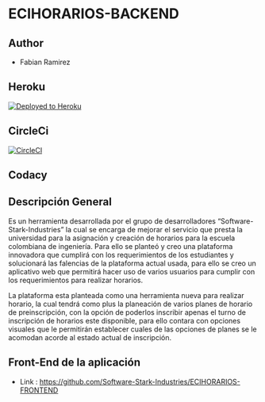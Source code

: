 # ECIHORARIOS-BACKEND

## Author

* Fabian Ramirez

## Heroku

[![Deployed to Heroku](https://www.herokucdn.com/deploy/button.png)](https://eci-horarios-backend.herokuapp.com/api/v1/subjects/aypr)

## CircleCi

[![CircleCI](https://circleci.com/gh/Software-Stark-Industries/ECIHORARIOS-BACKEND.svg?style=svg&circle-token=008158dd5e51ce2a79fa603cfc2c3a43cd97f7ad)](https://app.circleci.com/pipelines/github/Software-Stark-Industries/ECIHORARIOS-BACKEND)

## Codacy

## Descripción General
 
Es un herramienta desarrollada por el grupo de desarrolladores “Software-Stark-Industries” la cual se encarga de mejorar el servicio que presta la universidad para la asignación y creación de horarios para la escuela colombiana de ingeniería. Para ello se planteó y creo una plataforma innovadora que cumplirá con los requerimientos de los estudiantes y solucionará las falencias de la plataforma actual usada, para ello se creo un aplicativo web que permitirá hacer uso de varios usuarios para cumplir con los requerimientos para realizar horarios. 

La plataforma esta planteada como una herramienta nueva para realizar horario, la cual tendrá como plus la planeación de varios planes de horario de preinscripción, con la opción de poderlos inscribir apenas el turno de inscripción de horarios este disponible, para ello contara con opciones visuales que le permitirán establecer cuales de las opciones de planes se le acomodan acorde al estado actual de inscripción. 

## Front-End de la aplicación

* Link : https://github.com/Software-Stark-Industries/ECIHORARIOS-FRONTEND





